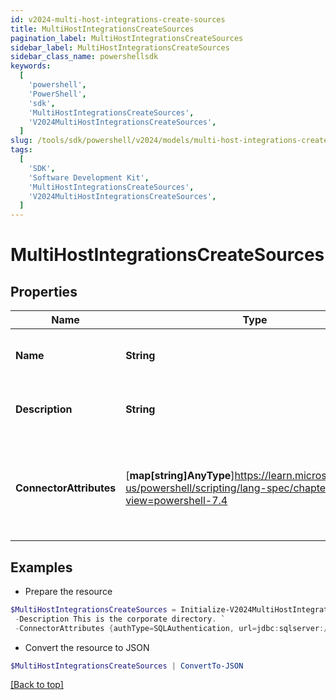 ```yaml
---
id: v2024-multi-host-integrations-create-sources
title: MultiHostIntegrationsCreateSources
pagination_label: MultiHostIntegrationsCreateSources
sidebar_label: MultiHostIntegrationsCreateSources
sidebar_class_name: powershellsdk
keywords:
  [
    'powershell',
    'PowerShell',
    'sdk',
    'MultiHostIntegrationsCreateSources',
    'V2024MultiHostIntegrationsCreateSources',
  ]
slug: /tools/sdk/powershell/v2024/models/multi-host-integrations-create-sources
tags:
  [
    'SDK',
    'Software Development Kit',
    'MultiHostIntegrationsCreateSources',
    'V2024MultiHostIntegrationsCreateSources',
  ]
---
```


# MultiHostIntegrationsCreateSources

## Properties

| Name | Type | Description | Notes |
| --- | --- | --- | --- |
| **Name** | **String** | Source's human-readable name. | [required] |
| **Description** | **String** | Source's human-readable description. | [optional] |
| **ConnectorAttributes** | [**map[string]AnyType**]https://learn.microsoft.com/en-us/powershell/scripting/lang-spec/chapter-04?view=powershell-7.4 | Connector specific configuration. This configuration will differ from type to type. | [optional] |

## Examples

- Prepare the resource

```powershell
$MultiHostIntegrationsCreateSources = Initialize-V2024MultiHostIntegrationsCreateSources  -Name My Source `
 -Description This is the corporate directory. `
 -ConnectorAttributes {authType=SQLAuthentication, url=jdbc:sqlserver://178.18.41.118:1433, user=username, driverClass=com.microsoft.sqlserver.jdbc.SQLServerDriver, maxSourcesPerAggGroup=10, maxAllowedSources=300}
```

- Convert the resource to JSON

```powershell
$MultiHostIntegrationsCreateSources | ConvertTo-JSON
```

[[Back to top]](#)
